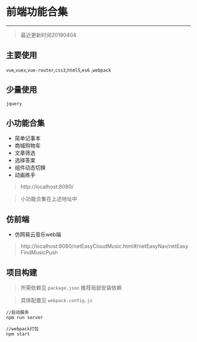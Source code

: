 # 前端功能合集
-------
> 最近更新时间20190404

## 主要使用

`vue`,`vuex`,`vue-router`,`css3`,`html5`,`es6`
,`webpack`

## 少量使用

`jquery`

## 小功能合集 

- 简单记事本
- 商城购物车
- 文章筛选
- 选择答案
- 组件动态切换
- 动画练手

> http://localhost:8080/ 

> 小功能合集在上述地址中 

## 仿前端

- 仿网易云音乐web端

> http://localhost:8080/netEasyCloudMusic.html#/netEasyNav/netEasyFindMusicPush

## 项目构建

> 所需依赖见 `package.json` 推荐局部安装依赖

> 具体配置见 `webpack.config.js` 

```
//启动服务
npm run server

//webpack打包
npm start 
```